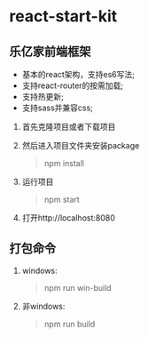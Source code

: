 # react-start-kit
## 乐亿家前端框架
* 基本的react架构，支持es6写法;
* 支持react-router的按需加载;
* 支持热更新;
* 支持sass并兼容css;

1. 首先克隆项目或者下载项目
2. 然后进入项目文件夹安装package   
   > npm install

3. 运行项目
   > npm start
4. 打开http://localhost:8080

## 打包命令
1. windows:
   > npm run win-build

2. 非windows: 
   > npm run build
